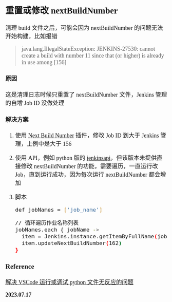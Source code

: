 <font size=4 face='楷体'>

## 重置或修改 nextBuildNumber

清理 build 文件之后，可能会因为 nextBuildNumber 的问题无法开始构建，比如报错

> java.lang.IllegalStateException: JENKINS-27530: cannot create a build with number 11 since that (or higher) is already in use among [156]

#### 原因

这是清理日志时候只重置了 nextBuildNumber 文件，Jenkins 管理的自增 Job ID 没做处理

#### 解决方案

1. 使用 [Next Build Number](https://plugins.jenkins.io/next-build-number/) 插件，修改 Job ID 到大于 Jenkins 管理，上例中是大于 156
2. 使用 API，例如 python 版的 [jenkinsapi](https://github.com/pycontribs/jenkinsapi)，但该版本未提供直接修改 nextBuildNumber 的功能，需要遍历，一直运行改 Job，直到运行成功，因为每次运行 nextBuildNumber 都会增加
3. 脚本

   ```bash
   def jobNames = ['job_name']

   // 循环遍历作业名称列表
   jobNames.each { jobName ->
     item = Jenkins.instance.getItemByFullName(jobName)
     item.updateNextBuildNumber(162)
   }
   ```

### Reference

[解决 VSCode 运行或调试 python 文件无反应的问题](https://blog.csdn.net/kraisi/article/details/127287966)

**2023.07.17**
